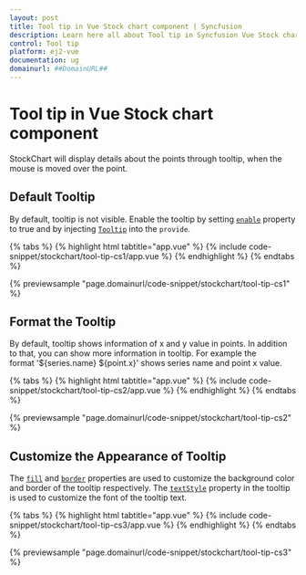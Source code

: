 ```yaml
---
layout: post
title: Tool tip in Vue Stock chart component | Syncfusion
description: Learn here all about Tool tip in Syncfusion Vue Stock chart component of Syncfusion Essential JS 2 and more.
control: Tool tip 
platform: ej2-vue
documentation: ug
domainurl: ##DomainURL##
---
```


# Tool tip in Vue Stock chart component

<!-- markdownlint-disable MD036 -->

StockChart will display details about the points through tooltip, when the mouse is moved over the point.

## Default Tooltip

By default, tooltip is not visible. Enable the tooltip by setting [`enable`](https://ej2.syncfusion.com/vue/documentation/api/stock-chart/tooltipSettings/#enable) property to true and by injecting [`Tooltip`](https://ej2.syncfusion.com/vue/documentation/api/stock-chart/tooltipSettings/)
into the `provide`.

{% tabs %}
{% highlight html tabtitle="app.vue" %}
{% include code-snippet/stockchart/tool-tip-cs1/app.vue %}
{% endhighlight %}
{% endtabs %}
        
{% previewsample "page.domainurl/code-snippet/stockchart/tool-tip-cs1" %}

## Format the Tooltip

<!-- markdownlint-disable MD013 -->

By default, tooltip shows information of x and y value in points. In addition to that, you can show more
information in tooltip. For example the format '${series.name} ${point.x}' shows series name and point x
value.

{% tabs %}
{% highlight html tabtitle="app.vue" %}
{% include code-snippet/stockchart/tool-tip-cs2/app.vue %}
{% endhighlight %}
{% endtabs %}
        
{% previewsample "page.domainurl/code-snippet/stockchart/tool-tip-cs2" %}

## Customize the Appearance of Tooltip

The [`fill`](https://ej2.syncfusion.com/vue/documentation/api/stock-chart/tooltipSettingsModel/#fill-string) and [`border`](https://ej2.syncfusion.com/vue/documentation/api/stock-chart/tooltipSettingsModel/#border-bordermodel) properties are used to customize the background color and border of the tooltip respectively. The [`textStyle`](https://ej2.syncfusion.com/vue/documentation/api/stock-chart/tooltipSettingsModel/#textstyle-fontmodel) property in the tooltip is used to customize the font of the tooltip text.

{% tabs %}
{% highlight html tabtitle="app.vue" %}
{% include code-snippet/stockchart/tool-tip-cs3/app.vue %}
{% endhighlight %}
{% endtabs %}
        
{% previewsample "page.domainurl/code-snippet/stockchart/tool-tip-cs3" %}